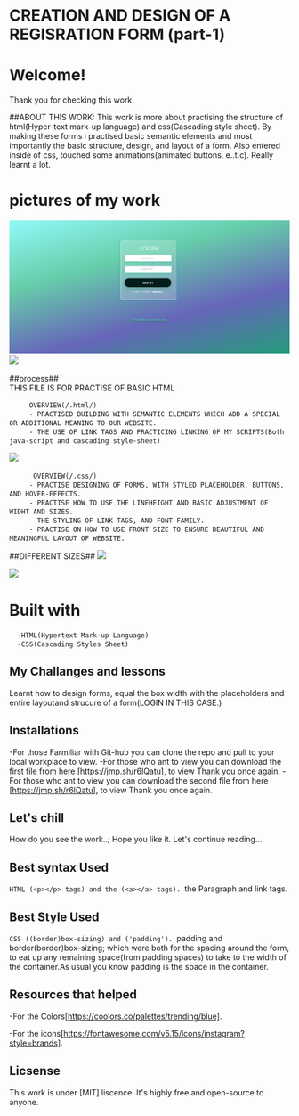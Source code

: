  # CREATION AND DESIGN OF A REGISRATION FORM (part-1)    

 # Welcome!

 Thank you for checking this work. 

 ##ABOUT THIS WORK:
This work is more about practising the structure of html(Hyper-text mark-up language) and css(Cascading style sheet). By making these forms i practised basic semantic elements and most importantly the basic structure, design, and layout of a form. Also entered inside of css, touched some animations(animated buttons, e..t.c). Really learnt a lot.

 # pictures of my work
 <img src="first form/large1.png">

 <img src="Form works-1/first form/small1.png">
            
   ##process##           
            THIS FILE IS FOR PRACTISE OF BASIC HTML
            
         OVERVIEW(/.html/)
         - PRACTISED BUILDING WITH SEMANTIC ELEMENTS WHICH ADD A SPECIAL OR ADDITIONAL MEANING TO OUR WEBSITE.
         - THE USE OF LINK TAGS AND PRACTICING LINKING OF MY SCRIPTS(Both java-script and cascading style-sheet)
 <img src="Form works-1/second form/large2.png">
         
          OVERVIEW(/.css/)
         - PRACTISE DESIGNING OF FORMS, WITH STYLED PLACEHOLDER, BUTTONS, AND HOVER-EFFECTS.
         - PRACTISE HOW TO USE THE LINEHEIGHT AND BASIC ADJUSTMENT OF WIDHT AND SIZES.
         - THE STYLING OF LINK TAGS, AND FONT-FAMILY.
         - PRACTISE ON HOW TO USE FRONT SIZE TO ENSURE BEAUTIFUL AND MEANINGFUL LAYOUT OF WEBSITE.            

 ##DIFFERENT SIZES##
 <img src="Form works-1/second form/small5.png">

 <img src="Form works-1/second form/small3.png">

   # Built with         
      -HTML(Hypertext Mark-up Language)
      -CSS(Cascading Styles Sheet)


   ## My Challanges and lessons
   Learnt how to design forms, equal the box width with the placeholders and entire layoutand strucure of a form(LOGIN IN THIS CASE.)
            
   ## Installations
   -For those Farmiliar with Git-hub you can clone the repo and pull to your local workplace to view.
   -For those who ant to view you can download the first file from here [https://jmp.sh/r6lQatu], to view Thank you once again.
   -For those who ant to view you can download the second file from here [https://jmp.sh/r6lQatu], to view Thank you once again.

            

   ## Let's chill ##
   How do you see the work..; Hope you like it. Let's continue reading...
   
   ## Best syntax Used
   ``HTML
   (<p></p> tags) and the (<a></a> tags).
   ``the Paragraph and link tags.
   
   ## Best Style Used
   ``CSS
   ((border)box-sizing) and ('padding').
   ``padding and border(border)box-sizing; which were both for the spacing around the form, to eat up any remaining space(from padding spaces) to take to the width of the container.As usual you know padding is the space in the container.
   
   
   ## Resources that helped ##
   -For the Colors[https://coolors.co/palettes/trending/blue].
   
   -For the icons[https://fontawesome.com/v5.15/icons/instagram?style=brands].

   ## Licsense 
   This work is under [MIT] liscence. It's highly free and open-source to anyone.
